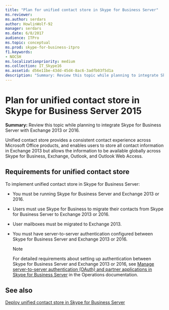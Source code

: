 ```yaml
---
title: "Plan for unified contact store in Skype for Business Server"
ms.reviewer: 
ms.author: serdars
author: HowlinWolf-92
manager: serdars
ms.date: 6/8/2017
audience: ITPro
ms.topic: conceptual
ms.prod: skype-for-business-itpro
f1.keywords:
- NOCSH
ms.localizationpriority: medium
ms.collection: IT_Skype16
ms.assetid: d56e11be-43dd-45d4-8ac6-3adfb03f5d1a
description: "Summary: Review this topic while planning to integrate Skype for Business Server with Exchange 2013."
---
```


# Plan for unified contact store in Skype for Business Server 2015
 
**Summary:** Review this topic while planning to integrate Skype for Business Server with Exchange 2013 or 2016.
  
Unified contact store provides a consistent contact experience across Microsoft Office products, and enables users to store all contact information in Exchange 2013 but allows the information to be available globally across Skype for Business, Exchange, Outlook, and Outlook Web Access.
  
## Requirements for unified contact store

To implement unified contact store in Skype for Business Server:
  
- You must be running Skype for Business Server and Exchange 2013 or 2016.
    
- Users must use Skype for Business to migrate their contacts from Skype for Business Server to Exchange 2013 or 2016.
    
- User mailboxes must be migrated to Exchange 2013.
    
- You must have server-to-server authentication configured between Skype for Business Server and Exchange 2013 or 2016.
    
    > [!NOTE]
    > For detailed requirements about setting up authentication between Skype for Business Server and Exchange 2013 or 2016, see [Manage server-to-server authentication (OAuth) and partner applications in Skype for Business Server](../../manage/authentication/server-to-server-and-partner-applications.md) in the Operations documentation.
  
## See also

[Deploy unified contact store in Skype for Business Server](../../deploy/deploy-unified-contact-store.md)
